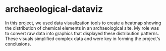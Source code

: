 # archaeological-dataviz
In this project, we used data visualization tools to create a heatmap showing the distribution of chemical elements in an archaeological site. My role was to convert raw data into graphics that displayed these distribution patterns. These visuals simplified complex data and were key in forming the project's conclusions.

